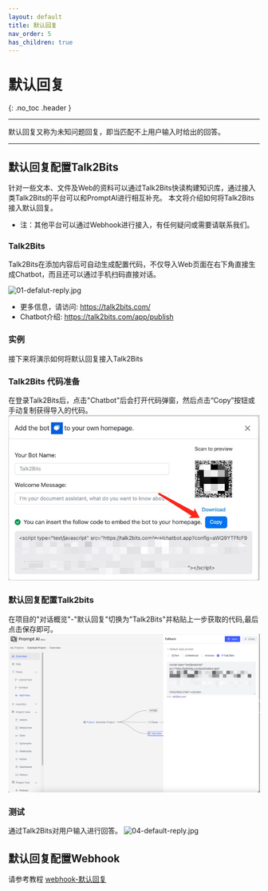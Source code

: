 ```yaml
---
layout: default
title: 默认回复
nav_order: 5
has_children: true
---
```


# 默认回复
{: .no_toc .header }

----
默认回复又称为未知问题回复，即当匹配不上用户输入时给出的回答。

---

## 默认回复配置Talk2Bits

针对一些文本、文件及Web的资料可以通过Talk2Bits快读构建知识库，通过接入类Talk2Bits的平台可以和PromptAI进行相互补充。
本文将介绍如何将Talk2Bits接入默认回复。

* 注：其他平台可以通过Webhook进行接入，有任何疑问或需要请联系我们。

### Talk2Bits

Talk2Bits在添加内容后可自动生成配置代码，不仅导入Web页面在右下角直接生成Chatbot，而且还可以通过手机扫码直接对话。

![01-defalut-reply.jpg](/assets/images/default_reply/01-defalut-reply.jpg)

* 更多信息，请访问: https://talk2bits.com/
* Chatbot介绍: https://talk2bits.com/app/publish

### 实例

接下来将演示如何将默认回复接入Talk2Bits

### Talk2Bits 代码准备

在登录Talk2Bits后，点击"Chatbot"后会打开代码弹窗，然后点击“Copy”按钮或手动复制获得导入的代码。
![02-default-reply.jpg](/assets/images/default_reply/02-default-reply.jpg)


### 默认回复配置Talk2bits

在项目的"对话概览"-"默认回复"切换为"Talk2Bits"并粘贴上一步获取的代码,最后点击保存即可。
![03-default-reply.jpg](/assets/images/default_reply/03-default-reply.jpg)

### 测试

通过Talk2Bits对用户输入进行回答。
![04-default-reply.jpg](/assets/images/default_reply/04-default-reply.jpg)

## 默认回复配置Webhook

请参考教程 [webhook-默认回复](/docs/tutorial/webhook/03-webhook/)